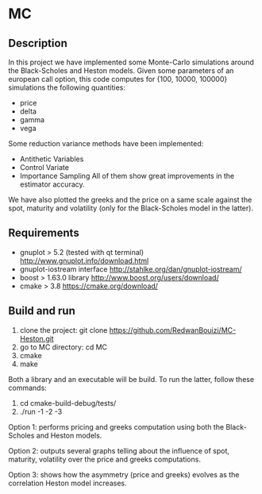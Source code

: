 # MC


## Description ##
In this project we have implemented some Monte-Carlo simulations around the Black-Scholes and Heston models.
Given some parameters of an european call option, this code computes for {100, 10000, 100000} simulations the following quantities:
- price
- delta
- gamma
- vega

Some reduction variance methods have been implemented:
- Antithetic Variables
- Control Variate
- Importance Sampling
All of them show great improvements in the estimator accuracy.


We have also plotted the greeks and the price on a same scale against the spot, maturity and volatility (only for the Black-Scholes model in the latter).


## Requirements ##
- gnuplot > 5.2 (tested with qt terminal) http://www.gnuplot.info/download.html
- gnuplot-iostream interface http://stahlke.org/dan/gnuplot-iostream/
- boost > 1.63.0 library http://www.boost.org/users/download/
- cmake > 3.8 https://cmake.org/download/

## Build and run ##
1. clone the project: git clone https://github.com/RedwanBouizi/MC-Heston.git
2. go to MC directory: cd MC
3. cmake
4. make

Both a library and an executable will be build. To run the latter, follow these commands:
1. cd cmake-build-debug/tests/
2. ./run -1 -2 -3

Option 1: performs pricing and greeks computation using both the Black-Scholes and Heston models.

Option 2: outputs several graphs telling about the influence of spot, maturity, volatility over the price and greeks computations.

Option 3: shows how the asymmetry (price and greeks) evolves as the correlation Heston model increases.

